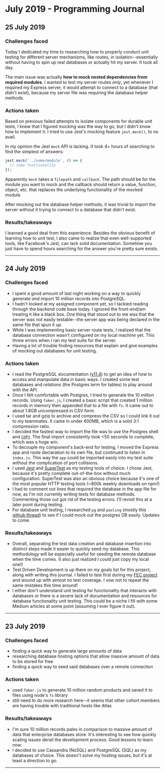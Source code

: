 # July 2019 - Programming Journal

## **25 July 2019**
### **Challenges faced**
Today I dedicated my time to researching how to properly conduct unit testing for different server mechanisms, like routes, in isolation--essentially without having to spin up real databases or actually hit my server. It took all day.

The main issue was actually **how to mock nested dependencies from required modules**. I wanted to test my server routes *only*, yet whenever I required my Express server, it would attempt to connect to a database (that didn't exist), because my server file was requiring the database helper methods.
### **Actions taken**
Based on previous failed attempts to isolate components for durable unit tests, I knew that I figured *mocking* was the way to go, but I didn't know how to implement it. I tried to use Jest's mocking feature `jest.mock()`, to no avail.

In my opinion the Jest `mock` API is lacking. It took 4+ hours of searching to find the simplest of answers:
```javascript
jest.mock('../some/module', () => {
  // some functionality
});
```
Apparently `mock` takes a `filepath` and `callback`. The path should be for the module you want to mock and the callback should return a value, function, object, etc. that replaces the underlying functionality of the mocked module.

After mocking out the database helper methods, it was trivial to import the server without it trying to connect to a database that didn't exist.

### **Results/takeaways**
I learned a good deal from this experience. Besides the obvious benefit of learning how to unit test, I also came to realize that even well-supported tools, like Facebook's Jest, can lack solid documentation. Sometime you just have to spend hours searching for the answer you're pretty sure exists.
***
## **24 July 2019**
### Challenges faced
* I spent a good amount of last night working on a way to quickly generate *and* import 10 million records into PostgreSQL.
* I hadn't looked at my assigned component yet, so I tackled reading through the backend code base today. I ignored the front-end/am treating it like a black box. One thing that stood out to me was that the server was not easily testable--the server app was being declared in the same file that spun it up.
* While I was implementing basic server route tests, I realized that the database connection wasn't configured on my local machine yet. This threw errors when I ran my test suite for the server.
* Having a lot of trouble finding resources that explain and give examples of mocking out databases for unit testing.
### Actions taken
* I read the PostgreSQL documentation ([v11.4](https://www.postgresql.org/docs/11/index.html)) to get an idea of how to access and manipulate data in basic ways. I created some test databases and *relations* (the Postgres term for tables) to play around with the API.
* Once I felt comfortable with Postgres, I tried to generate the 10 million records. Using `faker.js`, I created a basic script that created 1 million records in memory then appended that to a file with `fs`. It came out to about 1.8GB uncompressed in CSV form.
* I used tar and gzip to archive and compress the CSV so I could link it out to my teammates. It came in under 600MB, which is a solid 3:1 compression ratio.
* I decided the fastest way to import the file was to use  the Postgres shell and [`COPY`](https://www.postgresql.org/docs/11/sql-copy.html). The final import consistently took <50 seconds to complete, which was a huge win.
* To decouple my component's back-end for testing, I moved the Express app and route declaration to its own file, but continued to listen in `index.js`. This way the `app` could be imported easily into my test suite without the complication of port collisions.
* I used [Jest](https://www.npmjs.com/package/jest) and [SuperTest](https://www.npmjs.com/package/supertest) as my testing tools of choice. I chose Jest, because it's pretty complete out-of-the-box without much configuration. SuperTest was also an obvious choice because it's one of the most popular HTTP testing tools (~800k weekly downloads on npm!)
* I had to comment out lines that required the database in the app file for now, as I'm not currently writing tests for database methods. Commenting those out got rid of the testing errors. I'll revisit this at a later point during testing.
* For database unit testing, I researched `pg` and `pooling` (mostly this [github thread](https://github.com/brianc/node-postgres/issues/1056#issuecomment-243724074)) to see if I could mock out the postgres DB easily. Updates to come.
### Results/takeaways
* Overall, separating the test data creation and database insertion into distinct steps made it easier to quickly seed my database. This methodology will be especially useful for seeding the remote database when the time comes. (I also just realized I could just copy my local one!)
* Test Driven Development is up there on my goals list for this project, along with writing this journal. I failed to test first during my [FEC project](https://github.com/seabay-hratx42-fec/shopping-cart/) and wound up with almost no test coverage. I vow not to repeat the same mistakes this time around!
* I either don't understand unit testing for functionality that interacts with databases or there is a severe lack of documentation and resources for database functionality unit testing. This could be a niche I fill with some Medium articles at some point (assuming I ever figure it out).
***

## **23 July 2019**
### Challenges faced
* finding a quick way to generate large amounts of data
* researching database hosting options that allow massive amount of data to be stored for free
* finding a quick way to seed said databases over a remote connection
### Actions taken
* used `faker.js` to generate 10 million random products and saved it to files using node's `fs` library
* still need to do more research here--it seems that other cohort members are having trouble with traditional hosts like Atlas
### Results/takeaways
* I'm sure 10 million records pales in comparison to massive amount of data that enterprise databases store. It's interesting to see how quickly scaling issues derail the development process. Good lessons to learn now.
* I decided to use Cassandra (NoSQL) and PostgreSQL (SQL) as my databases of choice. This doesn't solve my hosting issues, but it's at least a direction to go.
***
